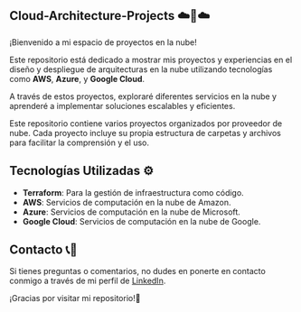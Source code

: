 ## Cloud-Architecture-Projects ☁️🚀☁️

¡Bienvenido a mi espacio de proyectos en la nube! 

Este repositorio está dedicado a mostrar mis proyectos y experiencias en el diseño y despliegue de arquitecturas en la nube utilizando tecnologías como **AWS**, **Azure**, y **Google Cloud**. 

A través de estos proyectos, exploraré diferentes servicios en la nube y aprenderé a implementar soluciones escalables y eficientes.

Este repositorio contiene varios proyectos organizados por proveedor de nube. Cada proyecto incluye su propia estructura de carpetas y archivos para facilitar la comprensión y el uso.

## Tecnologías Utilizadas ⚙️
- **Terraform**: Para la gestión de infraestructura como código.
- **AWS**: Servicios de computación en la nube de Amazon.
- **Azure**: Servicios de computación en la nube de Microsoft.
- **Google Cloud**: Servicios de computación en la nube de Google.

## Contacto 📞📧
Si tienes preguntas o comentarios, no dudes en ponerte en contacto conmigo a través de mi perfil de [LinkedIn](https://www.linkedin.com/in/ignacio-rosas-sanchez/).

¡Gracias por visitar mi repositorio!🙌
